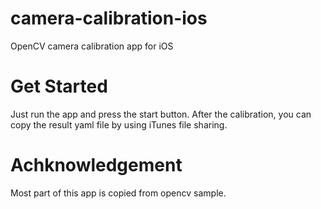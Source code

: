 # camera-calibration-ios
OpenCV camera calibration app for iOS

# Get Started
Just run the app and press the start button.
After the calibration, you can copy the result yaml file by using iTunes  file sharing.

# Achknowledgement
Most part of this app is copied from opencv sample.

